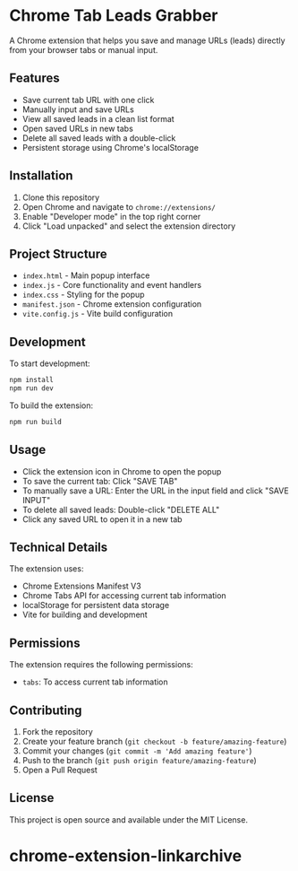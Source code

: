# Chrome Tab Leads Grabber

A Chrome extension that helps you save and manage URLs (leads) directly from your browser tabs or manual input.

## Features

- Save current tab URL with one click
- Manually input and save URLs
- View all saved leads in a clean list format
- Open saved URLs in new tabs
- Delete all saved leads with a double-click
- Persistent storage using Chrome's localStorage

## Installation

1. Clone this repository
2. Open Chrome and navigate to `chrome://extensions/`
3. Enable "Developer mode" in the top right corner
4. Click "Load unpacked" and select the extension directory

## Project Structure

- `index.html` - Main popup interface
- `index.js` - Core functionality and event handlers
- `index.css` - Styling for the popup
- `manifest.json` - Chrome extension configuration
- `vite.config.js` - Vite build configuration

## Development

To start development:

```bash
npm install
npm run dev

```

To build the extension:

```bash
npm run build
```

## Usage

- Click the extension icon in Chrome to open the popup
- To save the current tab: Click "SAVE TAB"
- To manually save a URL: Enter the URL in the input field and click "SAVE INPUT"
- To delete all saved leads: Double-click "DELETE ALL"
- Click any saved URL to open it in a new tab

## Technical Details

The extension uses:

- Chrome Extensions Manifest V3
- Chrome Tabs API for accessing current tab information
- localStorage for persistent data storage
- Vite for building and development

## Permissions

The extension requires the following permissions:

- `tabs`: To access current tab information

## Contributing

1. Fork the repository
2. Create your feature branch (`git checkout -b feature/amazing-feature`)
3. Commit your changes (`git commit -m 'Add amazing feature'`)
4. Push to the branch (`git push origin feature/amazing-feature`)
5. Open a Pull Request

## License

This project is open source and available under the MIT License.

# chrome-extension-linkarchive
